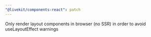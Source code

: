 ```yaml
---
"@livekit/components-react": patch
---
```


Only render layout components in browser (no SSR) in order to avoid useLayoutEffect warnings
